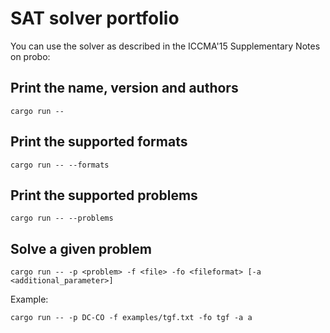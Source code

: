 # SAT solver portfolio

You can use the solver as described in the ICCMA'15 Supplementary Notes on probo:

## Print the name, version and authors
```
cargo run --
```

## Print the supported formats
```
cargo run -- --formats
```

## Print the supported problems
```
cargo run -- --problems
```

## Solve a given problem
```
cargo run -- -p <problem> -f <file> -fo <fileformat> [-a <additional_parameter>]
```
Example:
```
cargo run -- -p DC-CO -f examples/tgf.txt -fo tgf -a a
```